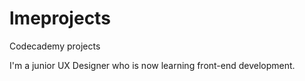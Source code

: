 # lmeprojects
Codecademy projects

I'm a junior UX Designer who is now learning front-end development.
